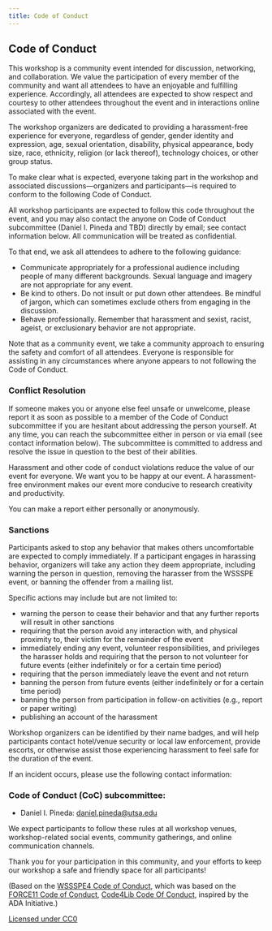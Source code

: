 ```yaml
---
title: Code of Conduct
---
```


## Code of Conduct

This workshop is a community event intended for discussion, networking, and collaboration. We value the participation of every member of the community and want all attendees to have an enjoyable and fulfilling experience. Accordingly, all attendees are expected to show respect and courtesy to other attendees throughout the event and in interactions online associated with the event.

The workshop organizers are dedicated to providing a harassment-free experience for everyone, regardless of gender, gender identity and expression, age, sexual orientation, disability, physical appearance, body size, race, ethnicity, religion (or lack thereof), technology choices, or other group status.

To make clear what is expected, everyone taking part in the workshop and associated discussions—organizers and participants—is required to conform to the following Code of Conduct.

All workshop participants are expected to follow this code throughout the event, and you may also contact the anyone on Code of Conduct subcommittee (Daniel I. Pineda and TBD) directly by email; see contact information below. All communication will be treated as confidential.

To that end, we ask all attendees to adhere to the following guidance:

 - Communicate appropriately for a professional audience including people of many different backgrounds. Sexual language and imagery are not appropriate for any event.
 - Be kind to others. Do not insult or put down other attendees. Be mindful of jargon, which can sometimes exclude others from engaging in the discussion.
 - Behave professionally. Remember that harassment and sexist, racist, ageist, or exclusionary behavior are not appropriate.

Note that as a community event, we take a community approach to ensuring the safety and comfort of all attendees. Everyone is responsible for assisting in any circumstances where anyone appears to not following the Code of Conduct.

### Conflict Resolution

If someone makes you or anyone else feel unsafe or unwelcome, please report it as soon as possible to a member of the Code of Conduct subcommittee if you are hesitant about addressing the person yourself. At any time, you can reach the subcommittee either in person or via email (see contact information below). The subcommittee is committed to address and resolve the issue in question to the best of their abilities.

Harassment and other code of conduct violations reduce the value of our event for everyone. We want you to be happy at our event. A harassment-free environment makes our event more conducive to research creativity and productivity.

You can make a report either personally or anonymously.

### Sanctions

Participants asked to stop any behavior that makes others uncomfortable are expected to comply immediately. If a participant engages in harassing behavior, organizers will take any action they deem appropriate, including warning the person in question, removing the harasser from the WSSSPE event, or banning the offender from a mailing list.

Specific actions may include but are not limited to:

- warning the person to cease their behavior and that any further reports will result in other sanctions
- requiring that the person avoid any interaction with, and physical proximity to, their victim for the remainder of the event
- immediately ending any event, volunteer responsibilities, and privileges the harasser holds and requiring that the person to not volunteer for future events (either indefinitely or for a certain time period)
- requiring that the person immediately leave the event and not return
- banning the person from future events (either indefinitely or for a certain time period)
- banning the person from participation in follow-on activities (e.g., report or paper writing)
- publishing an account of the harassment

Workshop organizers can be identified by their name badges, and will help participants contact hotel/venue security or local law enforcement, provide escorts, or otherwise assist those experiencing harassment to feel safe for the duration of the event.

If an incident occurs, please use the following contact information:

### Code of Conduct (CoC) subcommittee:

 - Daniel I. Pineda: <daniel.pineda@utsa.edu>

We expect participants to follow these rules at all workshop venues, workshop-related social events, community gatherings, and online communication channels.

Thank you for your participation in this community, and your efforts to keep our workshop a safe and friendly space for all participants!

(Based on the [WSSSPE4 Code of Conduct](http://wssspe.researchcomputing.org.uk/wssspe4/code-of-conduct/), which was based on the [FORCE11 Code of Conduct](https://www.force11.org/meetings/force2016/code-conduct), [Code4Lib Code Of Conduct](https://github.com/code4lib/antiharassment-policy/blob/master/code_of_conduct.md), inspired by the ADA Initiative.)

[Licensed under CC0](http://creativecommons.org/publicdomain/zero/1.0/)
